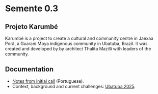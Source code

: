 # Semente 0.3

## Projeto Karumbé

Karumbé is a project to create a cultural and community centre in Jaexaa Porã, a Guarani Mbya indigenous community in Ubatuba, Brazil. It was created and developed by by architect Thalita Mazilli with leaders of the community.

## Documentation

- [Notes from initial call](2024-09-11_call.md) (Portuguese).
- Context, background and current challenges: [Ubatuba 2025](Ubatuba-2025.md).